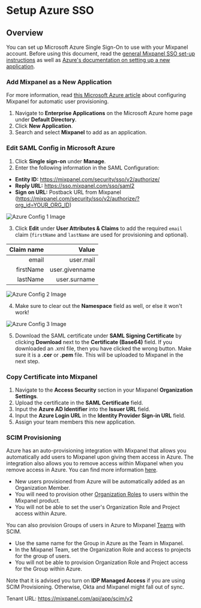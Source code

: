 # Setup Azure SSO


## Overview

You can set up Microsoft Azure Single Sign-On to use with your Mixpanel account. Before using this document, read the [general Mixpanel SSO set-up instructions]((https://docs.microsoft.com/en-us/azure/active-directory/saas-apps/mixpanel-provisioning-tutorial)) as well as [Azure's documentation on setting up a new application](https://docs.microsoft.com/en-us/azure/active-directory/saas-apps/mixpanel-provisioning-tutorial). 

### Add Mixpanel as a New Application

For more information, read [this Microsoft Azure article](https://docs.microsoft.com/en-us/azure/active-directory/saas-apps/mixpanel-provisioning-tutorial) about configuring Mixpanel for automatic user provisioning. 

1. Navigate to **Enterprise Applications** on the Microsoft Azure home page under **Default Directory**.
2. Click **New Application**.
3. Search and select **Mixpanel** to add as an application.

### Edit SAML Config in Microsoft Azure

1. Click **Single sign-on** under **Manage**.
2. Enter the following information in the SAML Configuration:
- **Entity ID:** https://mixpanel.com/security/sso/v2/authorize/
- **Reply URL:** https://sso.mixpanel.com/sso/saml2
- **Sign on URL:** Postback URL from Mixpanel (https://mixpanel.com/security/sso/v2/authorize/?org_id=YOUR_ORG_ID)
  
![Azure Config 1 Image](/azure_config1.png)

3. Click **Edit** under **User Attributes & Claims** to add the required `email` claim (`firstName` and `lastName` are used for provisioning and optional).

| Claim name |     Value      |
|-----------:|---------------:|
| email      | user.mail      |
| firstName  | user.givenname |
| lastName   | user.surname   |
  
![Azure Config 2 Image](/azure_config2.png)

4. Make sure to clear out the **Namespace** field as well, or else it won't work!

![Azure Config 3 Image](/azure_config3.png)
  
5. Download the SAML certificate under **SAML Signing Certificate** by clicking **Download** next to the **Certificate (Base64)** field. If you downloaded an .xml file, then you have clicked the wrong button. Make sure it is a **.cer** or **.pem** file. This will be uploaded to Mixpanel in the next step.

### Copy Certificate into Mixpanel

1. Navigate to the **Access Security** section in your Mixpanel **Organization Settings**.
2. Upload the certificate in the **SAML Certificate** field. 
3. Input the **Azure AD Identifier** into the **Issuer URL** field.
4. Input the **Azure Login URL** in the **Identity Provider Sign-in URL** field. 
5. Assign your team members this new application.
    
### SCIM Provisioning
  
Azure has an auto-provisioning integration with Mixpanel that allows you automatically add users to Mixpanel upon giving them access in Azure. The integration also allows you to remove access within Mixpanel when you remove access in Azure. You can find more information [here](https://learn.microsoft.com/en-us/azure/active-directory/saas-apps/mixpanel-provisioning-tutorial). 
- New users provisioned from Azure will be automatically added as an Organization Member.
- You will need to provision other [Organization Roles](https://docs.mixpanel.com/docs/orgs-and-projects/roles-and-permissions#organization-roles) to users within the Mixpanel product.
- You will not be able to set the user's Organization Role and Project access within Azure. 

You can also provision Groups of users in Azure to Mixpanel [Teams](/docs/orgs-and-projects/roles-and-permissions#teams) with SCIM.
- Use the same name for the Group in Azure as the Team in Mixpanel.
- In the Mixpanel Team, set the Organization Role and access to projects for the group of users.
- You will not be able to provision Organization Role and Project access for the Group within Azure. 

Note that it is advised you turn on **IDP Managed Access** if you are using SCIM Provisioning. Otherwise, Okta and Mixpanel might fall out of sync.

Tenant URL: https://mixpanel.com/api/app/scim/v2
